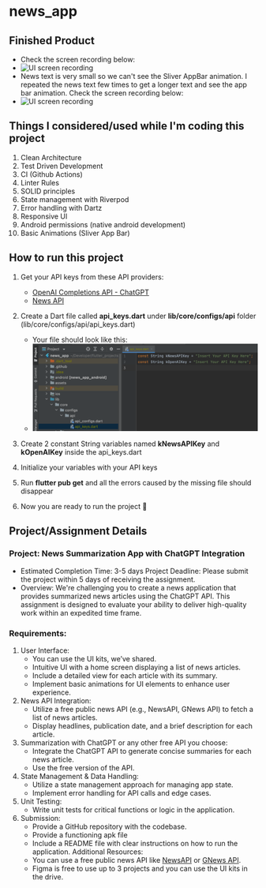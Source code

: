 # news_app

## Finished Product

- Check the screen recording below:
- <img src="https://github.com/BasakK6/news_app/blob/master/readme_assets/news_app_screen_recording.gif?raw=true" alt="UI screen recording" width="250"/>
- News text is very small so we can't see the Sliver AppBar animation. I repeated the news text few times to get a longer text and see the app bar animation. Check the screen recording below:
- <img src="https://github.com/BasakK6/news_app/blob/master/readme_assets/news_app_sliver_app_bar_animation.gif?raw=true" alt="UI screen recording" width="250"/>


## Things I considered/used while I'm coding this project

1) Clean Architecture
2) Test Driven Development
3) CI (Github Actions)
4) Linter Rules
5) SOLID principles
6) State management with Riverpod
7) Error handling with Dartz
8) Responsive UI
9) Android permissions (native android development)
10) Basic Animations (Sliver App Bar)

## How to run this project

1) Get your API keys from these API providers:
   - [OpenAI Completions API - ChatGPT](https://platform.openai.com/docs/guides/gpt/completions-api)
   - [News API](https://newsapi.org/docs/endpoints/top-headlines)
2) Create a Dart file called **api_keys.dart** under **lib/core/configs/api** folder (lib/core/configs/api/api_keys.dart) 

   - Your file should look like this:
   - <img src="https://github.com/BasakK6/news_app/blob/master/readme_assets/api_keys.dart%20screenshot.png?raw=true" alt="UI screen recording" width="500"/>

3) Create 2 constant String variables named **kNewsAPIKey** and **kOpenAIKey** inside the api_keys.dart
4) Initialize your variables with your API keys
5) Run **flutter pub get** and all the errors caused by the missing file should disappear
6) Now you are ready to run the project 🎉

## Project/Assignment Details
### Project: News Summarization App with ChatGPT Integration
- Estimated Completion Time: 3-5 days
Project Deadline: Please submit the project within 5 days of receiving the assignment.
- Overview:
We're challenging you to create a news application that provides summarized news articles
using the ChatGPT API. This assignment is designed to evaluate your ability to deliver
high-quality work within an expedited time frame.

### Requirements:
1. User Interface:
   - You can use the UI kits, we’ve shared.
   - Intuitive UI with a home screen displaying a list of news articles.
   - Include a detailed view for each article with its summary.
   - Implement basic animations for UI elements to enhance user experience.
2. News API Integration:
   - Utilize a free public news API (e.g., NewsAPI, GNews API) to fetch a list of news articles.
   - Display headlines, publication date, and a brief description for each article.
3. Summarization with ChatGPT or any other free API you choose:
   - Integrate the ChatGPT API to generate concise summaries for each news article.
   - Use the free version of the API.
4. State Management & Data Handling:
   - Utilize a state management approach for managing app state.
   - Implement error handling for API calls and edge cases.
5. Unit Testing:
   - Write unit tests for critical functions or logic in the application.
6. Submission:
   - Provide a GitHub repository with the codebase.
   - Provide a functioning apk file
   - Include a README file with clear instructions on how to run the application.
     Additional Resources:
   - You can use a free public news API like [NewsAPI](https://newsapi.org/) or [GNews
     API](https://gnews.io/).
   - Figma is free to use up to 3 projects and you can use the UI kits in the drive.